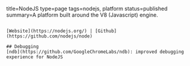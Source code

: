 title=NodeJS
type=page
tags=nodejs, platform
status=published
summary=A platform built around the V8 (Javascript) engine.
~~~~~~

[Website](https://nodejs.org/) | [Github](https://github.com/nodejs/node)

## Debugging
[ndb](https://github.com/GoogleChromeLabs/ndb): improved debugging experience for NodeJS
